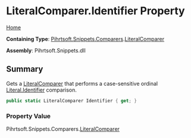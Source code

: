 # LiteralComparer\.Identifier Property

[Home](../../../../../README.md)

**Containing Type**: [Pihrtsoft.Snippets.Comparers](../../README.md)\.[LiteralComparer](../README.md)

**Assembly**: Pihrtsoft\.Snippets\.dll

## Summary

Gets a [LiteralComparer](../README.md) that performs a case\-sensitive ordinal [Literal.Identifier](../../../Literal/Identifier/README.md) comparison\.

```csharp
public static LiteralComparer Identifier { get; }
```

### Property Value

Pihrtsoft\.Snippets\.Comparers\.[LiteralComparer](../README.md)


